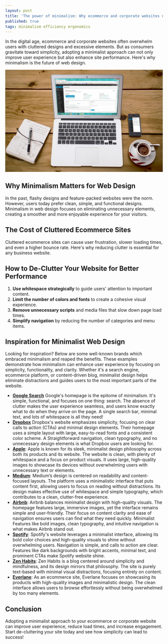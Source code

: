 ```yaml
---
layout: post
title: 'The power of minimalism: Why ecommerce and corporate websites need to de-clutter'
published: true
tags: minimalism efficiency ergonomics
---
```


In the digital age, ecommerce and corporate websites often overwhelm users with cluttered designs and excessive elements. But as consumers gravitate toward simplicity, adopting a minimalist approach can not only improve user experience but also enhance site performance. Here's why minimalism is the future of web design.

![grocery-cart](/uploads/grocery-cart.jpg)

## Why Minimalism Matters for Web Design
In the past, flashy designs and feature-packed websites were the norm. However, users today prefer clean, simple, and functional designs. Minimalism in web design focuses on eliminating unnecessary elements, creating a smoother and more enjoyable experience for your visitors.

## The Cost of Cluttered Ecommerce Sites
Cluttered ecommerce sites can cause user frustration, slower loading times, and even a higher bounce rate. Here's why reducing clutter is essential for any business website.

## How to De-Clutter Your Website for Better Performance
1. **Use whitespace strategically** to guide users' attention to important content.
2. **Limit the number of colors and fonts** to create a cohesive visual experience.
3. **Remove unnecessary scripts** and media files that slow down page load times.
4. **Simplify navigation** by reducing the number of categories and menu items.

## Inspiration for Minimalist Web Design
Looking for inspiration? Below are some well-known brands which embraced minimalism and reaped the benefits. These examples demonstrate how minimalism can enhance user experience by focusing on simplicity, functionality, and clarity. Whether it's a search engine, ecommerce platform, or content-driven blog, minimalist design helps eliminate distractions and guides users to the most important parts of the website.

- **[Google Search](https://www.google.com/)** Google's homepage is the epitome of minimalism. It's simple, functional, and focuses on one thing: search. The absence of clutter makes the user experience seamless, and users know exactly what to do when they arrive on the page. A single search bar, minimal text, and lots of whitespace is all they need!
- **[Dropbox](https://www.dropbox.com/)** Dropbox's website emphasizes simplicity, focusing on clear calls to action (CTAs) and minimal design elements. Their homepage uses a simple layout with large, easy-to-read fonts and a consistent color scheme. A Straightforward navigation, clean typography, and no unnecessary design elements is what Dropbox users are looking for.
- **[Apple](https://www.apple.com/)**: Apple is known for its sleek, minimalist design philosophy across both its products and its website. The website is clean, with plenty of whitespace and a focus on product visuals. It uses large, high-quality images to showcase its devices without overwhelming users with unnecessary text or elements.
- **[Medium](https://www.medium.com/)**: Medium’s design is centered on readability and content-focused layouts. The platform uses a minimalistic interface that puts content first, allowing users to focus on reading without distractions. Its design makes effective use of whitespace and simple typography, which contributes to a clean, clutter-free experience.
- **[Airbnb](https://www.airbnb.com/)**: Airbnb balances minimalist design with high-quality visuals. The homepage features large, immersive images, yet the interface remains simple and user-friendly. Their focus on content clarity and ease of navigation ensures users can find what they need quickly. Minimalist Features like bold images, clean typography, and intuitive navigation is what makes Airbnb stand out.
- **[Spotify](https://www.spotify.com/)**: Spotify's website leverages a minimalist interface, allowing its bold color choices and high-quality visuals to shine without overwhelming users. Navigation is simple, and calls to action are clear. Features like dark backgrounds with bright accents, minimal text, and prominent CTAs make Spotify website shine.
- **[Zen Habits](https://zenhabits.net/)**: Zen Habits is a blog centered around simplicity and mindfulness, and its design mirrors that philosophy. The site is purely text-based with minimal visual distractions, focusing entirely on content.
- **[Everlane](https://www.everlane.com/)**: As an ecommerce site, Everlane focuses on showcasing its products with high-quality images and minimalistic design. The clean interface allows users to browse effortlessly without being overwhelmed by too many elements.

## Conclusion
Adopting a minimalist approach to your ecommerce or corporate website can improve user experience, reduce load times, and increase engagement. Start de-cluttering your site today and see how simplicity can lead to success!